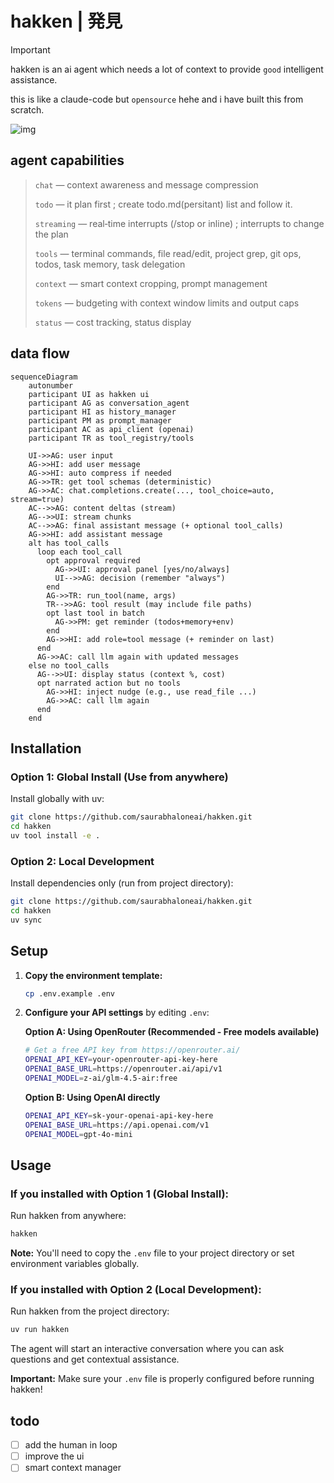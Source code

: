 # hakken | 発見
> [!IMPORTANT]
> hakken is an ai agent which needs a lot of context to provide `good` intelligent assistance.
> 
> this is like a claude-code but `opensource` hehe and i have built this from scratch. 

![img](assets/images/interface.png)

## agent capabilities

> `chat` — context awareness and message compression
>
> `todo` — it plan first ; create todo.md(persitant) list and follow it. 
> 
> `streaming` — real‑time interrupts (/stop or inline) ; interrupts to change the plan
>
> `tools` — terminal commands, file read/edit, project grep, git ops, todos, task memory, task delegation
>
> `context` — smart context cropping, prompt management
>
> `tokens` — budgeting with context window limits and output caps
>
> `status` — cost tracking, status display


## data flow 

```mermaid
sequenceDiagram
    autonumber
    participant UI as hakken ui
    participant AG as conversation_agent
    participant HI as history_manager
    participant PM as prompt_manager
    participant AC as api_client (openai)
    participant TR as tool_registry/tools

    UI->>AG: user input
    AG->>HI: add user message
    AG->>HI: auto compress if needed
    AG->>TR: get tool schemas (deterministic)
    AG->>AC: chat.completions.create(..., tool_choice=auto, stream=true)
    AC-->>AG: content deltas (stream)
    AG-->>UI: stream chunks
    AC-->>AG: final assistant message (+ optional tool_calls)
    AG->>HI: add assistant message
    alt has tool_calls
      loop each tool_call
        opt approval required
          AG->>UI: approval panel [yes/no/always]
          UI-->>AG: decision (remember "always")
        end
        AG->>TR: run_tool(name, args)
        TR-->>AG: tool result (may include file paths)
        opt last tool in batch
          AG->>PM: get reminder (todos+memory+env)
        end
        AG->>HI: add role=tool message (+ reminder on last)
      end
      AG->>AC: call llm again with updated messages
    else no tool_calls
      AG-->>UI: display status (context %, cost)
      opt narrated action but no tools
        AG->>HI: inject nudge (e.g., use read_file ...)
        AG->>AC: call llm again
      end
    end
```


## Installation

### Option 1: Global Install (Use from anywhere)
Install globally with uv:

```bash
git clone https://github.com/saurabhaloneai/hakken.git
cd hakken
uv tool install -e .
```

### Option 2: Local Development
Install dependencies only (run from project directory):

```bash
git clone https://github.com/saurabhaloneai/hakken.git
cd hakken
uv sync
```

## Setup

1. **Copy the environment template:**
   ```bash
   cp .env.example .env
   ```

2. **Configure your API settings** by editing `.env`:

   **Option A: Using OpenRouter (Recommended - Free models available)**
   ```bash
   # Get a free API key from https://openrouter.ai/
   OPENAI_API_KEY=your-openrouter-api-key-here
   OPENAI_BASE_URL=https://openrouter.ai/api/v1
   OPENAI_MODEL=z-ai/glm-4.5-air:free
   ```

   **Option B: Using OpenAI directly**
   ```bash
   OPENAI_API_KEY=sk-your-openai-api-key-here
   OPENAI_BASE_URL=https://api.openai.com/v1
   OPENAI_MODEL=gpt-4o-mini
   ```

## Usage

### If you installed with Option 1 (Global Install):
Run hakken from anywhere:

```bash
hakken
```

**Note:** You'll need to copy the `.env` file to your project directory or set environment variables globally.

### If you installed with Option 2 (Local Development):
Run hakken from the project directory:

```bash
uv run hakken
```

The agent will start an interactive conversation where you can ask questions and get contextual assistance.

**Important:** Make sure your `.env` file is properly configured before running hakken!



## todo 

- [ ] add the human in loop 
- [ ] improve the ui 
- [ ] smart context manager 